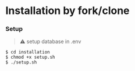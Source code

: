 # Installation by fork/clone


### Setup

> :warning: setup database in .env

```
$ cd installation
$ chmod +x setup.sh
$ ./setup.sh
```
